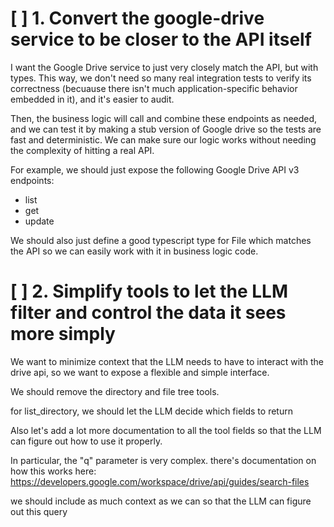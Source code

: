 # [ ] 1. Convert the google-drive service to be closer to the API itself

I want the Google Drive service to just very closely match the API, but with types. This way,
we don't need so many real integration tests to verify its correctness (becuause there isn't much application-specific behavior embedded in it), and it's easier to audit.

Then, the business logic will call and combine these endpoints as needed, and we can test it by making a stub version of Google drive so the tests are fast and deterministic. We can make sure our logic works without needing the complexity of hitting a real API.

For example, we should just expose the following Google Drive API v3 endpoints:

- list
- get
- update

We should also just define a good typescript type for File which matches the API so we can easily work with it in business logic code.

# [ ] 2. Simplify tools to let the LLM filter and control the data it sees more simply

We want to minimize context that the LLM needs to have to interact with the drive api, so we want to expose a flexible and simple interface.

We should remove the directory and file tree tools.

for list_directory, we should let the LLM decide which fields to return

Also let's add a lot more documentation to all the tool fields so that the LLM can figure out how to use it properly.

In particular, the "q" parameter is very complex. there's documentation on how this works here: https://developers.google.com/workspace/drive/api/guides/search-files

we should include as much context as we can so that the LLM can figure out this query
